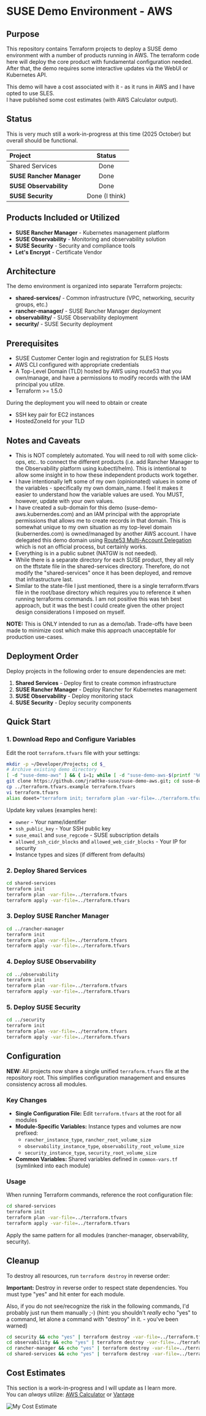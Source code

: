 # SUSE Demo Environment - AWS

## Purpose
This repository contains Terraform projects to deploy a SUSE demo environment with a number of products running in AWS.  The terraform code here will deploy the core product with fundamental configuration needed.  After that, the demo requires some interactive updates via the WebUI or Kubernetes API.

This demo will have a cost associated with it - as it runs in AWS and I have opted to use SLES.  
I  have published some cost estimates (with AWS Calculator output).  

## Status
This is very much still a work-in-progress at this time (2025 October) but overall should be functional.  

| Project                  | Status |
|:-------------------------|:------:|
| Shared Services          | Done   | 
| **SUSE Rancher Manager** | Done   |
| **SUSE Observability**   | Done   |
| **SUSE Security**        | Done (I think) | 

## Products Included or Utilized

- **SUSE Rancher Manager** - Kubernetes management platform
- **SUSE Observability** - Monitoring and observability solution
- **SUSE Security** - Security and compliance tools
- **Let's Encrypt** - Certificate Vendor

## Architecture

The demo environment is organized into separate Terraform projects:

- **shared-services/** - Common infrastructure (VPC, networking, security groups, etc.)
- **rancher-manager/** - SUSE Rancher Manager deployment
- **observability/** - SUSE Observability deployment
- **security/** - SUSE Security deployment

## Prerequisites

- SUSE Customer Center login and registration for SLES Hosts
- AWS CLI configured with appropriate credentials
- A Top-Level Domain (TLD) hosted by AWS using route53 that you own/manage, and have a permissions to modify records with the IAM principal you utilze.
- Terraform >= 1.5.0

During the deployment you will need to obtain or create
- SSH key pair for EC2 instances
- HostedZoneId for your TLD

## Notes and Caveats

* This is NOT completely automated.  You will need to roll with some click-ops, etc.. to connect the different products (i.e. add Rancher Manager to the Observability platform using kubectl/helm).  This is intentional to allow some insight in to how these independent products work together.
* I have intentionally left some of my own (opinionated) values in some of the variables - specifically my own domain_name.  I feel it makes it easier to understand how the variable values are used.  You MUST, however, update with your own values.
* I have created a sub-domain for this demo (suse-demo-aws.kubernerdes.com) and an IAM principal with the appropriate permissions that allows me to create records in that domain.  This is somewhat unique to my own situation as my top-level domain (kubernerdes.com) is owned/managed by another AWS account.  I have delegated this demo domain using [Route53 Multi-Account Delegation](https://github.com/cloudxabide/route53_multi_account_delegation) which is not an official process, but certainly works.
* Everything is in a public subnet (NATGW is not needed).
* While there is a separate directory for each SUSE product, they all rely on the tftstate file in the shared-services directory.  Therefore, do not modify the "shared-services" once it has been deployed, and remove that infrastructure last.
* Similar to the state-file I just mentioned, there is a single terraform.tfvars file in the root/base directory which requires you to reference it when running terraforms commands.  I am not positive this was teh best approach, but it was the best I could create given the other project design considerations I imposed on myself.

**NOTE:** This is ONLY intended to run as a demo/lab. Trade-offs have been made to minimize cost which make this approach unacceptable for production use-cases.

## Deployment Order

Deploy projects in the following order to ensure dependencies are met:

1. **Shared Services** - Deploy first to create common infrastructure
2. **SUSE Rancher Manager** - Deploy Rancher for Kubernetes management
3. **SUSE Observability** - Deploy monitoring stack
4. **SUSE Security** - Deploy security components

## Quick Start

### 1. Download Repo and Configure Variables

Edit the root `terraform.tfvars` file with your settings:
```bash
mkdir -p ~/Developer/Projects; cd $_
# Archive existing demo directory
[ -d "suse-demo-aws" ] && { i=1; while [ -d "suse-demo-aws-$(printf '%02d' $i)" ]; do ((i++)); done; mv suse-demo-aws "suse-demo-aws-$(printf '%02d' $i)"; }
git clone https://github.com/jradtke-suse/suse-demo-aws.git; cd suse-demo-aws
cp ../terraform.tfvars.example terraform.tfvars
vi terraform.tfvars
alias doeet="terraform init; terraform plan -var-file=../terraform.tfvars; terraform apply -var-file=../terraform.tfvars"
```

Update key values (examples here):
- `owner` - Your name/identifier
- `ssh_public_key` - Your SSH public key
- `suse_email` and `suse_regcode` - SUSE subscription details
- `allowed_ssh_cidr_blocks` and `allowed_web_cidr_blocks` - Your IP for security
- Instance types and sizes (if different from defaults)

### 2. Deploy Shared Services

```bash
cd shared-services
terraform init
terraform plan -var-file=../terraform.tfvars
terraform apply -var-file=../terraform.tfvars
```

### 3. Deploy SUSE Rancher Manager

```bash
cd ../rancher-manager
terraform init
terraform plan -var-file=../terraform.tfvars
terraform apply -var-file=../terraform.tfvars
```

### 4. Deploy SUSE Observability

```bash
cd ../observability
terraform init
terraform plan -var-file=../terraform.tfvars
terraform apply -var-file=../terraform.tfvars
```

### 5. Deploy SUSE Security

```bash
cd ../security
terraform init
terraform plan -var-file=../terraform.tfvars
terraform apply -var-file=../terraform.tfvars
```

## Configuration

**NEW:** All projects now share a single unified `terraform.tfvars` file at the repository root. This simplifies configuration management and ensures consistency across all modules.

### Key Changes
- **Single Configuration File:** Edit `terraform.tfvars` at the root for all modules
- **Module-Specific Variables:** Instance types and volumes are now prefixed:
  - `rancher_instance_type`, `rancher_root_volume_size`
  - `observability_instance_type`, `observability_root_volume_size`
  - `security_instance_type`, `security_root_volume_size`
- **Common Variables:** Shared variables defined in `common-vars.tf` (symlinked into each module)

### Usage
When running Terraform commands, reference the root configuration file:

```bash
cd shared-services
terraform init
terraform plan -var-file=../terraform.tfvars
terraform apply -var-file=../terraform.tfvars
```

Apply the same pattern for all modules (rancher-manager, observability, security).

## Cleanup

To destroy all resources, run `terraform destroy` in reverse order:

**Important:** Destroy in reverse order to respect state dependencies. You must type "yes" and hit enter for each module.

Also, if you do not see/recognize the risk in the following commands, I'd probably just run them manually ;-)  (hint: you shouldn't *really* echo "yes" to a command, let alone a command with "destroy" in it.  - you've been warned)

```bash
cd security && echo "yes" | terraform destroy -var-file=../terraform.tfvars; cd ..
cd observability && echo "yes" | terraform destroy -var-file=../terraform.tfvars; cd ..
cd rancher-manager && echo "yes" | terraform destroy -var-file=../terraform.tfvars;  cd ..
cd shared-services && echo "yes" | terraform destroy -var-file=../terraform.tfvars; cd ..
```

## Cost Estimates

This section is a work-in-progress and I will update as I learn more.  
You can *always* utilize: [AWS Calculator](https://calculator.aws/) or [Vantage](https://instances.vantage.sh/) 

![My Cost Estimate](Images/cost-estimate-spreadsheet-10-09.png)

